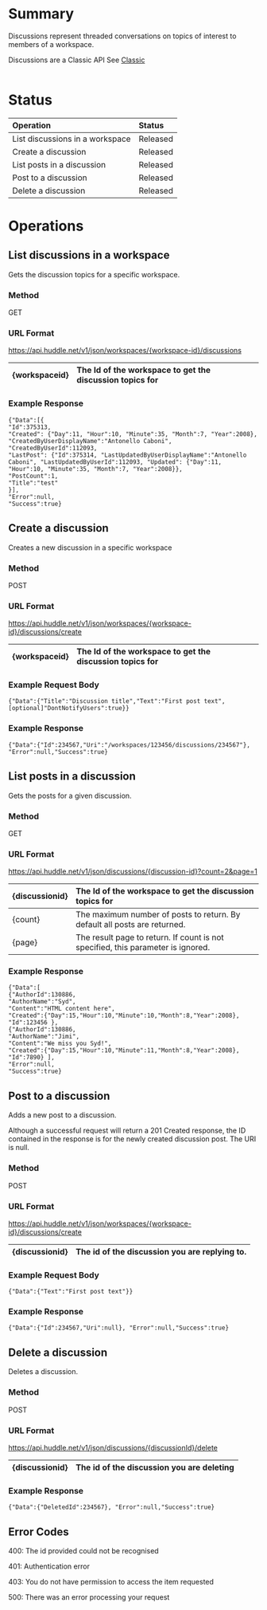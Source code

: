 # Summary #

Discussions represent threaded conversations on topics of interest to members of a workspace.

Discussions are a Classic API See [Classic](Classic)

|  |
|:-|

# Status #
| **Operation** | **Status** |
|:--------------|:-----------|
|List discussions in a workspace|Released    |
|Create a discussion|Released    |
|List posts in a discussion|Released    |
|Post to a discussion|Released    |
|Delete a discussion|Released    |

# Operations #

## List discussions in a workspace ##

Gets the discussion topics for a specific workspace.
### Method ###
GET

### URL Format ###
https://api.huddle.net/v1/json/workspaces/{workspace-id}/discussions

|{workspaceid}| The Id of the workspace to get the discussion topics for|
|:------------|:--------------------------------------------------------|

### Example Response ###
```
{"Data":[{
"Id":375313, 
"Created": {"Day":11, "Hour":10, "Minute":35, "Month":7, "Year":2008}, 
"CreatedByUserDisplayName":"Antonello Caboni", 
"CreatedByUserId":112093, 
"LastPost": {"Id":375314, "LastUpdatedByUserDisplayName":"Antonello Caboni", "LastUpdatedByUserId":112093, "Updated": {"Day":11, "Hour":10, "Minute":35, "Month":7, "Year":2008}},
"PostCount":1, 
"Title":"test"
}], 
"Error":null, 
"Success":true}
```

## Create a discussion ##

Creates a new discussion in a specific workspace
### Method ###
POST

### URL Format ###
https://api.huddle.net/v1/json/workspaces/{workspace-id}/discussions/create

|{workspaceid} |The Id of the workspace to get the discussion topics for |
|:-------------|:--------------------------------------------------------|

### Example Request Body ###
```
{"Data":{"Title":"Discussion title","Text":"First post text",[optional]"DontNotifyUsers":true}}
```
### Example Response ###
```
{"Data":{"Id":234567,"Uri":"/workspaces/123456/discussions/234567"}, "Error":null,"Success":true}
```

## List posts in a discussion ##

Gets the posts for a given discussion.
### Method ###
GET

### URL Format ###
https://api.huddle.net/v1/json/discussions/{discussion-id}?count=2&page=1

|{discussionid}| The Id of the workspace to get the discussion topics for|
|:-------------|:--------------------------------------------------------|
|{count}       |The maximum number of posts to return. By default all posts are returned.|
|{page}        | The result page to return. If count is not specified, this parameter is ignored.|

### Example Response ###
```
{"Data":[ 
{"AuthorId":130886, 
"AuthorName":"Syd", 
"Content":"HTML content here", 
"Created":{"Day":15,"Hour":10,"Minute":10,"Month":8,"Year":2008}, "Id":123456 }, 
{"AuthorId":130886, 
"AuthorName":"Jimi", 
"Content":"We miss you Syd!", 
"Created":{"Day":15,"Hour":10,"Minute":11,"Month":8,"Year":2008}, "Id":7890} ], 
"Error":null,
"Success":true}
```

## Post to a discussion ##
Adds a new post to a discussion.

Although a successful request will return a 201 Created response, the ID contained in the response is for the newly created discussion post. The URI is null.

### Method ###
POST

### URL Format ###
https://api.huddle.net/v1/json/workspaces/{workspace-id}/discussions/create

|{discussionid} |The id of the discussion you are replying to.|
|:--------------|:--------------------------------------------|

### Example Request Body ###
```
{"Data":{"Text":"First post text"}}
```
### Example Response ###
```
{"Data":{"Id":234567,"Uri":null}, "Error":null,"Success":true}
```

## Delete a discussion ##
Deletes a discussion.

### Method ###
POST

### URL Format ###
https://api.huddle.net/v1/json/discussions/{discussionId}/delete

|{discussionid} |The id of the discussion you are deleting|
|:--------------|:----------------------------------------|


### Example Response ###
```
{"Data":{"DeletedId":234567}, "Error":null,"Success":true}
```

## Error Codes ##
400: The id provided could not be recognised

401: Authentication error

403: You do not have permission to access the item requested

500: There was an error processing your request
